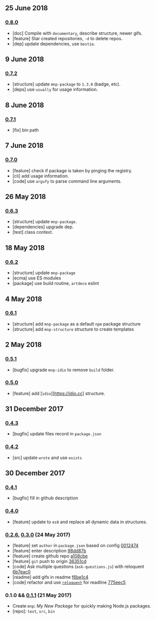 ## 25 June 2018

### [0.8.0](https://github.com/artdecocode/mnp/compare/v0.7.2...v0.8.0)

- [doc] Compile with `documentary`, describe structure, newer gifs.
- [feature] Star created repositories, `-d` to delete repos.
- [dep] update dependencies, use `bestie`.

## 9 June 2018

### [0.7.2](https://github.com/artdecocode/mnp/compare/v0.7.1...v0.7.2)

- [structure] update `mnp-package` to `1.3.0` (badge, etc).
- [deps] use `usually` for usage information.

## 8 June 2018

### [0.7.1](https://github.com/artdecocode/mnp/compare/v0.7.0...v0.7.1)

- [fix] bin path

## 7 June 2018

### [0.7.0](https://github.com/artdecocode/mnp/compare/v0.6.3...v0.7.0)

- [feature] check if package is taken by pinging the registry.
- [cli] add usage information.
- [code] use `argufy` to parse command line arguments.

## 26 May 2018

### [0.6.3](https://github.com/artdecocode/mnp/compare/v0.6.2...v0.6.3)

- [structure] update `mnp-package`.
- [dependencies] upgrade dep.
- [test] class context.

## 18 May 2018

### [0.6.2](https://github.com/artdecocode/mnp/compare/v0.6.1...v0.6.2)

- [structure] update `mnp-package`
- [ecma] use ES modules
- [package] use build routine, `artdeco` eslint

## 4 May 2018

### [0.6.1](https://github.com/artdecocode/mnp/compare/v0.5.1...v0.6.1)

- [structure] add `mnp-package` as a default `npm` package structure
- [structure] add `mnp-structure` structure to create templates

## 2 May 2018

### [0.5.1](https://github.com/artdecocode/mnp/compare/v0.5.0...v0.5.1)

- [bugfix] upgrade `mnp-idio` to remove `build` folder.

### [0.5.0](https://github.com/artdecocode/mnp/compare/v0.4.3...v0.5.0)

- [feature] add [`idio`][https://idio.cc] structure.

## 31 December 2017

### [0.4.3](https://github.com/artdecocode/mnp/compare/v0.4.2...v0.4.3)

- [bugfix] update files record in `package.json`

### [0.4.2](https://github.com/artdecocode/mnp/compare/v0.4.1...v0.4.2)

- [src] update `wrote` and use `exists`

## 30 December 2017

### [0.4.1](https://github.com/artdecocode/mnp/compare/v0.4.0...v0.4.1)

- [bugfix] fill in github description

### [0.4.0](https://github.com/artdecocode/mnp/compare/v0.3.0...v0.4.0)

- [feature] update to `es8` and replace all dynamic data in structures.

### [0.2.6](https://github.com/artdecocode/mnp/compare/v0.1.1...v0.2.6), [0.3.0](https://github.com/artdecocode/mnp/compare/v0.2.6...v0.3.0) (24 May 2017)

- [feature] set `author` in `package.json` based on config [0012474](https://github.com/artdecocode/mnp/commit/0012474)
- [feature] enter description [98dd87b](https://github.com/artdecocode/mnp/commit/98dd87b)
- [feature] create github repo [a108cbe](https://github.com/artdecocode/mnp/commit/a108cbe)
- [feature] `git` push to origin [36351cd](https://github.com/artdecocode/mnp/commit/36351cd)
- [code] Ask multiple questions (`ask-questions.js`) with reloquent [6b7eac0](https://github.com/artdecocode/mnp/commit/6b7eac0)
- [readme] add gifs in readme [f6be1c4](https://github.com/artdecocode/mnp/commit/f6be1c4)
- [code] refactor and use [`reloquent`](https://www.npmjs.com/package/reloquent) for readline [775eec5](https://github.com/artdecocode/mnp/commit/775eec5)

### 0.1.0 && [0.1.1](https://github.com/artdecocode/mnp/compare/v0.1.0...v0.1.1) (21 May 2017)

- Create `mnp`: _My New Package_ for quickly making Node.js packages.
- [repo]: `test`, `src`, `bin`
